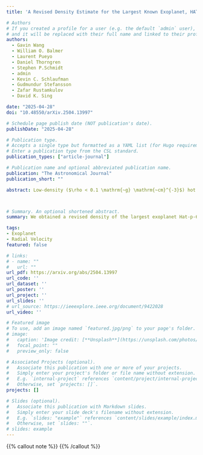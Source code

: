 ```yaml
---
title: 'A Revised Density Estimate for the Largest Known Exoplanet, HAT-P-67~b'

# Authors
# If you created a profile for a user (e.g. the default `admin` user), write the username (folder name) here
# and it will be replaced with their full name and linked to their profile.
authors:
  - Gavin Wang
  - William O. Balmer
  - Laurent Pueyo
  - Daniel Thorngren
  - Stephen P.Schmidt
  - admin
  - Kevin C. Schlaufman
  - Gudmundur Stefansson
  - Zafar Rustamkulov
  - David K. Sing

date: "2025-04-28"
doi: "10.48550/arXiv.2504.13997"

# Schedule page publish date (NOT publication's date).
publishDate: "2025-04-28"

# Publication type.
# Accepts a single type but formatted as a YAML list (for Hugo requirements).
# Enter a publication type from the CSL standard.
publication_types: ["article-journal"]

# Publication name and optional abbreviated publication name.
publication: "The Astronomical Journal"
publication_short: ""

abstract: Low-density ($\rho < 0.1 \mathrm{~g} \mathrm{~cm}^{-3}$) hot Saturns are expected to quickly ($<100$~Myr) lose their atmospheres due to stellar irradiation, explaining their rarity. HAT-P-67~b seems to be an exception, with $\rho < 0.09 \mathrm{~g} \mathrm{~cm}^{-3}$ and maintaining its atmosphere to well after 1 Gyr. We present a photometric and spectroscopic follow-up of HAT-P-67~b to determine how it avoided mass loss. HAT-P-67~b orbits a $V=10.1$ evolved F-type star in a $4.81$ day orbit. We present new radial velocity observations of the system from the NEID spectrograph on the WIYN 3.5m Telescope from a follow-up campaign robust to stellar activity. We characterize the activity using photometry and activity indicators, revealing a stellar rotation period ($5.40\pm0.09~\mathrm{d}$) near HAT-P-67~b's orbital period. We mitigate the stellar activity using a constrained quasi-periodic Gaussian process through a joint fit of archival ground-based photometry, TESS photometry, and our NEID observations, obtaining a planetary mass of $M_p = 0.45 \pm 0.15$~M\textsubscript{J}. Combined with a radius measurement of $R_p=2.140 \pm 0.025$~R\textsubscript{J}, this yields a density of $\rho_p = 0.061^{+0.020}_{-0.021} \mathrm{~g} \mathrm{~cm}^{-3}$, making HAT-P-67~b the second lowest-density hot giant known to date. We find the recent evolution of the host star caused mass loss for HAT-P-67~b to only recently occur. The planet will be tidally disrupted/engulfed in $\sim 150-500$~Myr, shortly after losing its atmosphere. With rapid atmospheric mass loss, a large, helium leading tail, and upcoming observations with the Hubble Space Telescope, HAT-P-67~b is an exceptional target for future studies, for which an updated mass measurement provides important context. 



# Summary. An optional shortened abstract.
summary: We obtained a revised density of the largest exoplanet Hat-p-67 b of 0.061^{+0.020}_{-0.021} g cm^{-3}. Turns out this planet is doomed!

tags:
- Exoplanet
- Radial Velocity
featured: false

# links:
# - name: ""
#   url: ""
url_pdf: https://arxiv.org/abs/2504.13997
url_code: ''
url_dataset: ''
url_poster: ''
url_project: ''
url_slides: ''
# url_source: https://ieeexplore.ieee.org/document/9422028
url_video: ''

# Featured image
# To use, add an image named `featured.jpg/png` to your page's folder. 
# image:
#   caption: 'Image credit: [**Unsplash**](https://unsplash.com/photos/jdD8gXaTZsc)'
#   focal_point: ""
#   preview_only: false

# Associated Projects (optional).
#   Associate this publication with one or more of your projects.
#   Simply enter your project's folder or file name without extension.
#   E.g. `internal-project` references `content/project/internal-project/index.md`.
#   Otherwise, set `projects: []`.
projects: []

# Slides (optional).
#   Associate this publication with Markdown slides.
#   Simply enter your slide deck's filename without extension.
#   E.g. `slides: "example"` references `content/slides/example/index.md`.
#   Otherwise, set `slides: ""`.
# slides: example
---
```


{{% callout note %}}
{{% /callout %}}


